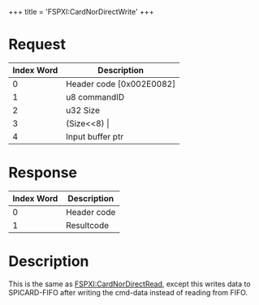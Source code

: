 +++
title = 'FSPXI:CardNorDirectWrite'
+++

# Request

| Index Word | Description                |
|------------|----------------------------|
| 0          | Header code \[0x002E0082\] |
| 1          | u8 commandID               |
| 2          | u32 Size                   |
| 3          | (Size\<\<8) \| <unknown>   |
| 4          | Input buffer ptr           |

# Response

| Index Word | Description |
|------------|-------------|
| 0          | Header code |
| 1          | Resultcode  |

# Description

This is the same as
[FSPXI:CardNorDirectRead](FSPXI:CardNorDirectRead "wikilink"), except
this writes data to SPICARD-FIFO after writing the cmd-data instead of
reading from FIFO.